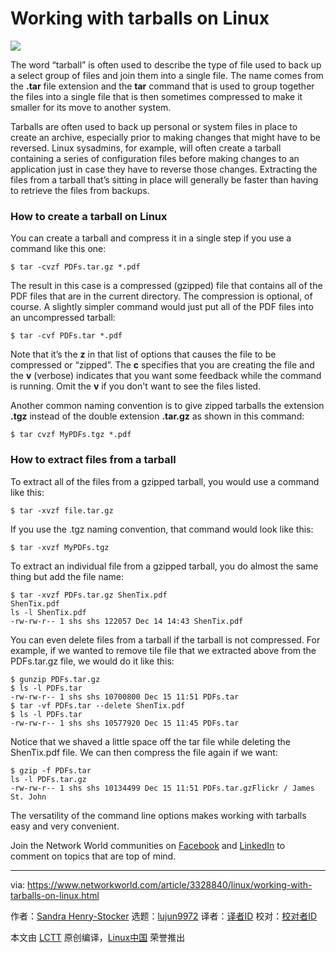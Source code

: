 [#]: collector: (lujun9972)
[#]: translator: ( )
[#]: reviewer: ( )
[#]: publisher: ( )
[#]: url: ( )
[#]: subject: (Working with tarballs on Linux)
[#]: via: (https://www.networkworld.com/article/3328840/linux/working-with-tarballs-on-linux.html)
[#]: author: (Sandra Henry-Stocker https://www.networkworld.com/author/Sandra-Henry_Stocker/)

Working with tarballs on Linux
======
![](https://images.idgesg.net/images/article/2018/12/tarball-100783148-large.jpg)

The word “tarball” is often used to describe the type of file used to back up a select group of files and join them into a single file. The name comes from the **.tar** file extension and the **tar** command that is used to group together the files into a single file that is then sometimes compressed to make it smaller for its move to another system.

Tarballs are often used to back up personal or system files in place to create an archive, especially prior to making changes that might have to be reversed. Linux sysadmins, for example, will often create a tarball containing a series of configuration files before making changes to an application just in case they have to reverse those changes. Extracting the files from a tarball that’s sitting in place will generally be faster than having to retrieve the files from backups.

### How to create a tarball on Linux

You can create a tarball and compress it in a single step if you use a command like this one:

```
$ tar -cvzf PDFs.tar.gz *.pdf
```

The result in this case is a compressed (gzipped) file that contains all of the PDF files that are in the current directory. The compression is optional, of course. A slightly simpler command would just put all of the PDF files into an uncompressed tarball:

```
$ tar -cvf PDFs.tar *.pdf
```

Note that it’s the **z** in that list of options that causes the file to be compressed or “zipped”. The **c** specifies that you are creating the file and the **v** (verbose) indicates that you want some feedback while the command is running. Omit the **v** if you don't want to see the files listed.

Another common naming convention is to give zipped tarballs the extension **.tgz** instead of the double extension **.tar.gz** as shown in this command:

```
$ tar cvzf MyPDFs.tgz *.pdf
```

### How to extract files from a tarball

To extract all of the files from a gzipped tarball, you would use a command like this:

```
$ tar -xvzf file.tar.gz
```

If you use the .tgz naming convention, that command would look like this:

```
$ tar -xvzf MyPDFs.tgz
```

To extract an individual file from a gzipped tarball, you do almost the same thing but add the file name:

```
$ tar -xvzf PDFs.tar.gz ShenTix.pdf
ShenTix.pdf
ls -l ShenTix.pdf
-rw-rw-r-- 1 shs shs 122057 Dec 14 14:43 ShenTix.pdf
```

You can even delete files from a tarball if the tarball is not compressed. For example, if we wanted to remove tile file that we extracted above from the PDFs.tar.gz file, we would do it like this:

```
$ gunzip PDFs.tar.gz
$ ls -l PDFs.tar
-rw-rw-r-- 1 shs shs 10700800 Dec 15 11:51 PDFs.tar
$ tar -vf PDFs.tar --delete ShenTix.pdf
$ ls -l PDFs.tar
-rw-rw-r-- 1 shs shs 10577920 Dec 15 11:45 PDFs.tar
```

Notice that we shaved a little space off the tar file while deleting the ShenTix.pdf file. We can then compress the file again if we want:

```
$ gzip -f PDFs.tar
ls -l PDFs.tar.gz
-rw-rw-r-- 1 shs shs 10134499 Dec 15 11:51 PDFs.tar.gzFlickr / James St. John
```

The versatility of the command line options makes working with tarballs easy and very convenient.

Join the Network World communities on [Facebook][1] and [LinkedIn][2] to comment on topics that are top of mind.

--------------------------------------------------------------------------------

via: https://www.networkworld.com/article/3328840/linux/working-with-tarballs-on-linux.html

作者：[Sandra Henry-Stocker][a]
选题：[lujun9972][b]
译者：[译者ID](https://github.com/译者ID)
校对：[校对者ID](https://github.com/校对者ID)

本文由 [LCTT](https://github.com/LCTT/TranslateProject) 原创编译，[Linux中国](https://linux.cn/) 荣誉推出

[a]: https://www.networkworld.com/author/Sandra-Henry_Stocker/
[b]: https://github.com/lujun9972
[1]: https://www.facebook.com/NetworkWorld/
[2]: https://www.linkedin.com/company/network-world
